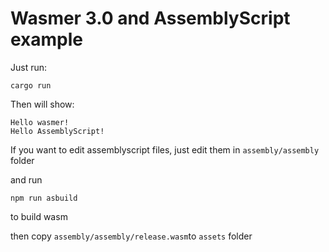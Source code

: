 # Wasmer 3.0 and AssemblyScript example

Just run:

```
cargo run
```

Then will show:

```
Hello wasmer!
Hello AssemblyScript!
```

If you want to edit  assemblyscript files, just edit them in `assembly/assembly` folder

and run 

```
npm run asbuild
```

to build wasm

then copy `assembly/assembly/release.wasm`to `assets` folder